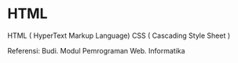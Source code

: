 # HTML
HTML ( HyperText Markup Language)
CSS ( Cascading Style Sheet )

Referensi:
Budi. Modul Pemrograman Web. Informatika
